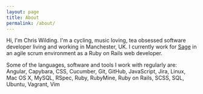 ```yaml
---
layout: page
title: About
permalink: /about/
---
```


Hi, I'm Chris Wilding. I'm a cycling, music loving, tea obsessed software developer living and working in Manchester, UK. I currently work for [Sage](http://www.sage.co.uk/) in an agile scrum environment as a Ruby on Rails web developer.

Some of the languages, software and tools I work with regularly are:  Angular, Capybara, CSS, Cucumber, Git, GitHub, JavaScript, Jira, Linux, Mac OS X, MySQL, RSpec, Ruby, RubyMine, Ruby on Rails, SCSS, SQL, Ubuntu, Vagrant, Vim
